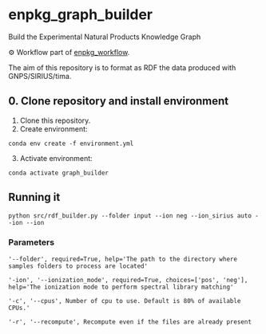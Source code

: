 # enpkg_graph_builder
Build the Experimental Natural Products Knowledge Graph

⚙️ Workflow part of [enpkg_workflow](https://github.com/enpkg/enpkg_workflow).

The aim of this repository is to format as RDF the data produced with GNPS/SIRIUS/tima.

## 0. Clone repository and install environment

1. Clone this repository.
2. Create environment: 
```console 
conda env create -f environment.yml
```
3. Activate environment:  
```console 
conda activate graph_builder
```

## Running it

```console
python src/rdf_builder.py --folder input --ion neg --ion_sirius auto --ion --ion
```

### Parameters
```
'--folder', required=True, help='The path to the directory where samples folders to process are located'
```
```
'-ion', '--ionization_mode', required=True, choices=['pos', 'neg'], help='The ionization mode to perform spectral library matching'
```
```
'-c', '--cpus', Number of cpu to use. Default is 80% of available CPUs.'
```
```
'-r', '--recompute', Recompute even if the files are already present
```
